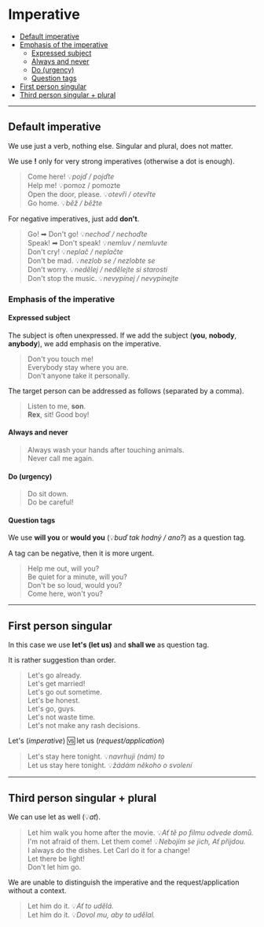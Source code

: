 # Imperative

- [Default imperative](#default-imperative)
- [Emphasis of the imperative](#emphasis-of-the-imperative)
    - [Expressed subject](#expressed-subject)
    - [Always and never](#always-and-never)
    - [Do (urgency)](#do-urgency)
    - [Question tags](#question-tags)
- [First person singular](#first-person-singular)
- [Third person singular + plural](#third-person-singular-+-plural)

<hr/>

## Default imperative

We use just a verb, nothing else. Singular and plural, does not matter.

We use **!** only for very strong imperatives (otherwise a dot is enough).

> Come here! 💡*pojď / pojďte* <br/>
> Help me! 💡pomoz / pomozte <br/>
> Open the door, please. 💡*otevři / otevřte* <br/>
> Go home. 💡*běž / běžte* <br/>

For negative imperatives, just add **don't**.

> Go! ➡ Don't go! 💡*nechoď / nechoďte* <br/>
> Speak! ➡ Don't speak! 💡*nemluv / nemluvte* <br/>
> Don't cry! 💡*neplač / neplačte* <br/>
> Don't be mad. 💡*nezlob se / nezlobte se* <br/>
> Don't worry. 💡*nedělej / nedělejte si starosti* <br/>
> Don't stop the music. 💡*nevypínej / nevypínejte* <br/>

### Emphasis of the imperative

#### Expressed subject

The subject is often unexpressed. If we add the subject (**you**, **nobody**, **anybody**), we add emphasis on the
imperative.
> Don't you touch me! <br/>
> Everybody stay where you are. <br/>
> Don't anyone take it personally. <br/>

The target person can be addressed as follows (separated by a comma).
> Listen to me, **son**. <br/>
> **Rex**, sit! Good boy! <br/>

#### Always and never

> Always wash your hands after touching animals. <br/>
> Never call me again. <br/>

#### Do (urgency)

> Do sit down. <br/>
> Do be careful! <br/>

#### Question tags

We use **will you** or **would you** (💡*buď tak hodný / ano?*) as a question tag.

A tag can be negative, then it is more urgent.

> Help me out, will you? <br/>
> Be quiet for a minute, will you? <br/>
> Don't be so loud, would you? <br/>
> Come here, won't you? <br/>

<hr/>

## First person singular

In this case we use **let's (let us)** and **shall we** as question tag.

It is rather suggestion than order.

> Let's go already.  
> Let's get married!  
> Let's go out sometime.  
> Let's be honest.  
> Let's go, guys.   
> Let's not waste time.  
> Let's not make any rash decisions.

Let's (*imperative*) 🆚 let us (*request/application*)

> Let's stay here tonight. 💡*navrhuji (nám) to* <br/>
> Let us stay here tonight. 💡*žádám někoho o svolení* <br/>

<hr/>

## Third person singular + plural

We can use let as well (💡*ať*).

> Let him walk you home after the movie. 💡*Ať tě po filmu odvede domů.*<br/>
> I'm not afraid of them. Let them come! 💡*Nebojím se jich, Ať přijdou.*<br/>
> I always do the dishes. Let Carl do it for a change! <br/>
> Let there be light! <br/>
> Don't let him go. <br/>

We are unable to distinguish the imperative and the request/application without a context.
> Let him do it. 💡*Ať to udělá.* <br/>
> Let him do it. 💡*Dovol mu, aby to udělal.* <br/>
